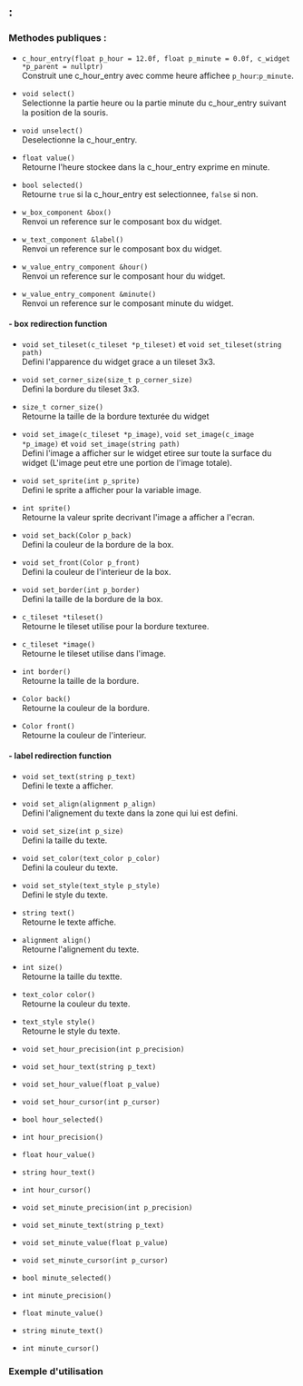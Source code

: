 ##  :


### Methodes publiques :
- `c_hour_entry(float p_hour = 12.0f, float p_minute = 0.0f, c_widget *p_parent = nullptr)`  
	Construit une c_hour_entry avec comme heure affichee `p_hour`:`p_minute`.  


- `void select()`  
	Selectionne la partie heure ou la partie minute du c_hour_entry suivant la position de la souris.


- `void unselect()`  
	Deselectionne la c_hour_entry.


- `float value()`  
	Retourne l'heure stockee dans la c_hour_entry exprime en minute.


- `bool selected()`  
	Retourne `true` si la c_hour_entry est selectionnee, `false` si non.


- `w_box_component &box()`  
	Renvoi un reference sur le composant box du widget.  


- `w_text_component &label()`  
	Renvoi un reference sur le composant box du widget.


- `w_value_entry_component &hour()`  
	Renvoi un reference sur le composant hour du widget.


- `w_value_entry_component &minute()`  
	Renvoi un reference sur le composant minute du widget.


#### - box redirection function
- `void set_tileset(c_tileset *p_tileset)` et `void set_tileset(string path)`  
	Defini l'apparence du widget grace a un tileset 3x3.


- `void set_corner_size(size_t p_corner_size)`  
	Defini la bordure du tileset 3x3.


- `size_t corner_size()`  
	Retourne la taille de la bordure texturée du widget


- `void set_image(c_tileset *p_image)`, `void set_image(c_image *p_image)` et `void set_image(string path)`  
	Defini l'image a afficher sur le widget etiree sur toute la surface du widget (L'image peut etre une portion de l'image totale).


- `void set_sprite(int p_sprite)`  
	Defini le sprite a afficher pour la variable image.


- `int sprite()`  
	Retourne la valeur sprite decrivant l'image a afficher a l'ecran.


- `void set_back(Color p_back)`  
	Defini la couleur de la bordure de la box.


- `void set_front(Color p_front)`  
	Defini la couleur de l'interieur de la box.


- `void set_border(int p_border)`  
	Defini la taille de la bordure de la box.


- `c_tileset *tileset()`  
	Retourne le tileset utilise pour la bordure texturee.


- `c_tileset *image()`  
	Retourne le tileset utilise dans l'image.


- `int border()`  
	Retourne la taille de la bordure.


- `Color back()`  
	Retourne la couleur de la bordure.


- `Color front()`  
	Retourne la couleur de l'interieur.


#### - label redirection function
- `void set_text(string p_text)`  
	Defini le texte a afficher.


- `void set_align(alignment p_align)`  
	Defini l'alignement du texte dans la zone qui lui est defini.


- `void set_size(int p_size)`  
	Defini la taille du texte.


- `void set_color(text_color p_color)`  
	Defini la couleur du texte.


- `void set_style(text_style p_style)`  
	Defini le style du texte.


- `string text()`  
	Retourne le texte affiche.


- `alignment align()`  
	Retourne l'alignement du texte.


- `int size()`  
	Retourne la taille du textte.


- `text_color color()`  
	Retourne la couleur du texte.


- `text_style style()`  
	Retourne le style du texte.


- `void set_hour_precision(int p_precision)`  



- `void set_hour_text(string p_text)`  



- `void set_hour_value(float p_value)`  



- `void set_hour_cursor(int p_cursor)`  



- `bool hour_selected()`  



- `int hour_precision()`  



- `float hour_value()`  



- `string hour_text()`  



- `int hour_cursor()`  



- `void set_minute_precision(int p_precision)`  



- `void set_minute_text(string p_text)`  



- `void set_minute_value(float p_value)`  



- `void set_minute_cursor(int p_cursor)`  



- `bool minute_selected()`  



- `int minute_precision()`  



- `float minute_value()`  



- `string minute_text()`  



- `int minute_cursor()`  




### Exemple d'utilisation
